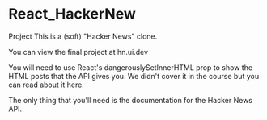 # React_HackerNew

Project
This is a (soft) "Hacker News" clone.

You can view the final project at hn.ui.dev


You will need to use React's dangerouslySetInnerHTML prop to show the HTML posts that the API gives you. We didn't cover it in the course but you can read about it here.

The only thing that you'll need is the documentation for the Hacker News API.
